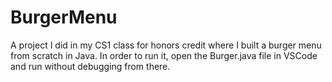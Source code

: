 # BurgerMenu
A project I did in my CS1 class for honors credit where I built a burger menu from scratch in Java. In order to run it, open the Burger.java file in VSCode and run
without debugging from there.
